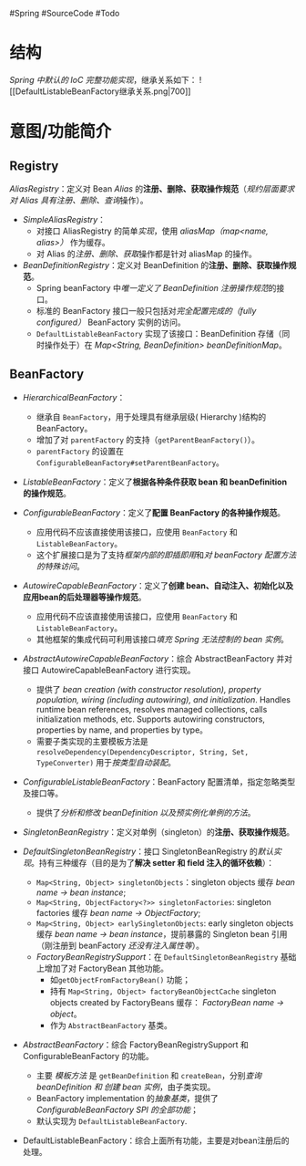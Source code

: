 #Spring #SourceCode #Todo 

# 结构
*Spring 中默认的 IoC 完整功能实现*，继承关系如下：
![[DefaultListableBeanFactory继承关系.png|700]]


# 意图/功能简介
## Registry
 *AliasRegistry*：定义对 Bean *Alias* 的**注册、删除、获取操作规范**（*规约层面要求对 Alias 具有注册、删除、查询*操作）。
-   *SimpleAliasRegistry*：
	- 对接口 AliasRegistry 的简单*实现*，使用 *aliasMap（map<name, alias>）* 作为缓存。
	- 对 Alias 的*注册、删除、获取*操作都是针对 aliasMap 的操作。
-   *BeanDefinitionRegistry*：定义对 BeanDefinition 的**注册、删除、获取操作规范**。
	- Spring beanFactory 中*唯一定义了 BeanDefinition 注册操作规范*的接口。
	- 标准的 BeanFactory 接口一般只包括对*完全配置完成的（fully configured）* BeanFactory 实例的访问。
	- `DefaultListableBeanFactory` 实现了该接口：BeanDefinition 存储（同时操作处于）在 *Map<String, BeanDefinition> beanDefinitionMap*。

## BeanFactory
-   *HierarchicalBeanFactory*：
	- 继承自 `BeanFactory`，用于处理具有继承层级( Hierarchy )结构的 BeanFactory。
	- 增加了对 `parentFactory` 的支持（`getParentBeanFactory()`）。
	- `parentFactory` 的设置在 `ConfigurableBeanFactory#setParentBeanFactory`。
-   *ListableBeanFactory*：定义了**根据各种条件获取 bean 和 beanDefinition 的操作规范**。
-   *ConfigurableBeanFactory*：定义了**配置 BeanFactory 的各种操作规范**。
	- 应用代码不应该直接使用该接口，应使用 `BeanFactory` 和 `ListableBeanFactory`。
	- 这个扩展接口是为了支持*框架内部的即插即用*和*对 beanFactory 配置方法的特殊访问*。
-   *AutowireCapableBeanFactory*：定义了**创建 bean、自动注入、初始化以及应用bean的后处理器等操作规范**。
	- 应用代码不应该直接使用该接口，应使用 `BeanFactory` 和 `ListableBeanFactory`。
	- 其他框架的集成代码可利用该接口*填充 Spring 无法控制的 bean 实例*。
-   *AbstractAutowireCapableBeanFactory*：综合 AbstractBeanFactory 并对接口 AutowireCapableBeanFactory 进行实现。
	- 提供了 *bean creation (with constructor resolution), property population, wiring (including autowiring), and initialization*. Handles runtime bean references, resolves managed collections, calls initialization methods, etc. Supports autowiring constructors, properties by name, and properties by type。
	- 需要子类实现的主要模板方法是 `resolveDependency(DependencyDescriptor, String, Set, TypeConverter)` 用于*按类型自动装配*。
- *ConfigurableListableBeanFactory*：BeanFactory 配置清单，指定忽略类型及接口等。
	- 提供了*分析和修改 beanDefinition 以及预实例化单例的方法*。

-   *SingletonBeanRegistry*：定义对单例（singleton）的**注册、获取操作规范**。
-   *DefaultSingletonBeanRegistry*：接口 SingletonBeanRegistry 的*默认实现*。持有三种缓存（目的是为了**解决 setter 和 field 注入的循环依赖**）：
	- `Map<String, Object> singletonObjects`：singleton objects 缓存 *bean name -> bean instance*;
	- `Map<String, ObjectFactory<?>> singletonFactories`: singleton factories 缓存 *bean name -> ObjectFactory*;
	- `Map<String, Object> earlySingletonObjects`: early singleton objects 缓存 *bean name -> bean instance*，提前暴露的 Singleton bean 引用（刚注册到 beanFactory *还没有注入属性等*）。
	-   *FactoryBeanRegistrySupport*：在 `DefaultSingletonBeanRegistry` 基础上增加了对 FactoryBean 其他功能。
		- 如`getObjectFromFactoryBean()` 功能；
		- 持有 `Map<String, Object> factoryBeanObjectCache` singleton objects created by FactoryBeans 缓存： *FactoryBean name -> object*。
		- 作为 `AbstractBeanFactory` 基类。
-   *AbstractBeanFactory*：综合 FactoryBeanRegistrySupport 和 ConfigurableBeanFactory 的功能。
	- 主要 *模板方法* 是 `getBeanDefinition` 和 `createBean`，分别*查询 beanDefinition 和 创建 bean 实例*，由子类实现。
	- BeanFactory implementation 的*抽象基类*，提供了 *ConfigurableBeanFactory SPI 的全部功能*；
	- 默认实现为  `DefaultListableBeanFactory`.


-  DefaultListableBeanFactory：综合上面所有功能，主要是对bean注册后的处理。